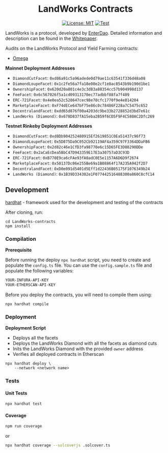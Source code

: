 <div align="center">

# LandWorks Contracts

[![License: MIT](https://img.shields.io/badge/License-MIT-yellow.svg)](https://opensource.org/licenses/MIT)
[![Test](https://github.com/EnterDAO/LandWorks-contracts/actions/workflows/test.yml/badge.svg?branch=main)](https://github.com/EnterDAO/LandWorks-contracts/actions/workflows/test.yml)

</div>

LandWorks is a protocol, developed by [EnterDao](https://enterdao.xyz). Detailed information and description can be found in the [Whitepaper](./Whitepaper.md).

Audits on the LandWorks Protocol and Yield Farming contracts:
- [Omega](audits/2021-12-Omega.pdf)

**Mainnet Deployment Addresses**
- `DiamondCutFacet`: `0xd86a91c5a96adede0d79ae11c63541f336d48a08`
- `DiamondLoupeFacet`: `0x1c2fe56a7fa18e08e2cf1e8ac8543b9b190d1be1`
- `OwnershipFacet`: `0x620d20a801c4e3c3d83a88354cc57b904998d137`
- `FeeFacet`: `0x6c567026f5a1cd09313170ec77adbbf08fa7f409`
- `ERC-721Facet`: `0x4e0ea52c528647cec98e78cfc1770f9e4e814204`
- `MarketplaceFacet`: `0xF74dECe647bF75e86c0c78486F228a7C5475c652`
- `DecentralandFacet`: `0xdd65d876f00a4203dc9be33b2728852d3bd7e61c`
- `LandWorks (Diamond)`: `0x678D837fA15eba2B59f6CD5F9F4C580AC2Dfc269`

**Testnet Rinkeby Deployment Addresses**
- `DiamondCutFacet`: `0xd8Db904252480915Ef2619851C0Ea51437c96f73`
- `DiamondLoupeFacet`: `0x5D875Da9C052Cb92119AF4a359C97F3364DDaFB6`
- `OwnershipFacet`: `0x2d82c46e1CfD3fa98770e6c15D65FE3D08290DDe`
- `FeeFacet`: `0x2aCaEcDea5BbC47D943359E17E3a30757aD3C93D`
- `ERC-721Facet`: `0xB770E9ca6cFAe93fA0adC0E5e1157A6D6D9f2674`
- `MarketplaceFacet`: `0x50137Dc06e255Be69a1B08864f17A235A942f2D7`
- `DecentralandFacet`: `0xD0e091d5401d5Eff1d22436B05175F1076349b24`
- `LandWorks (Diamond)`: `0x1B39D334302e1F077442516488300a860C8cfC14`

## Development

[hardhat](https://hardhat.org/) - framework used for the development and testing of the contracts

After cloning, run:
```
cd LandWorks-contracts
npm install
```

### Compilation
**Prerequisite**

Before running the deploy `npx hardhat` script, you need to create and populate the `config.ts` file. You can use the `config.sample.ts` file and populate the following variables:

```markdown
YOUR-INFURA-API-KEY
YOUR-ETHERSCAN-API-KEY
```

Before you deploy the contracts, you will need to compile them using:

```
npx hardhat compile
```

### Deployment

**Deployment Script**
* Deploys all the facets
* Deploys the LandWorks Diamond with all the facets as diamond cuts
* Inits the LandWorks Diamond with the provided `owner` address
* Verifies all deployed contracts in Etherscan

```shell
npx hardhat deploy \
    --network <network name> 
```

### Tests

#### Unit Tests
```bash
npx hardhat test
```

#### Coverage

```bash
npm run coverage
```

or 

```bash
npx hardhat coverage --solcoverjs .solcover.ts
```